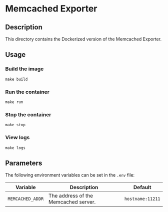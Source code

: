 # Memcached Exporter

## Description

This directory contains the Dockerized version of the Memcached Exporter.

## Usage

### Build the image

```
make build
```

### Run the container

```
make run
```

### Stop the container

```
make stop
```

### View logs

```
make logs
```

## Parameters

The following environment variables can be set in the `.env` file:

| Variable | Description | Default |
|----------|-------------|---------|
| `MEMCACHED_ADDR` | The address of the Memcached server. | `hostname:11211` |

